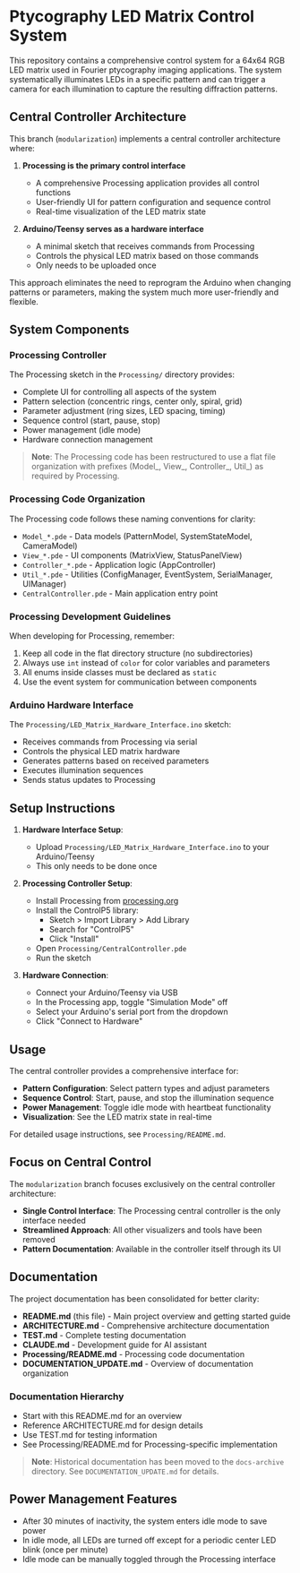 # Ptycography LED Matrix Control System

This repository contains a comprehensive control system for a 64x64 RGB LED matrix used in Fourier ptycography imaging applications. The system systematically illuminates LEDs in a specific pattern and can trigger a camera for each illumination to capture the resulting diffraction patterns.

## Central Controller Architecture

This branch (`modularization`) implements a central controller architecture where:

1. **Processing is the primary control interface**
   - A comprehensive Processing application provides all control functions
   - User-friendly UI for pattern configuration and sequence control
   - Real-time visualization of the LED matrix state

2. **Arduino/Teensy serves as a hardware interface**
   - A minimal sketch that receives commands from Processing
   - Controls the physical LED matrix based on those commands
   - Only needs to be uploaded once

This approach eliminates the need to reprogram the Arduino when changing patterns or parameters, making the system much more user-friendly and flexible.

## System Components

### Processing Controller

The Processing sketch in the `Processing/` directory provides:

- Complete UI for controlling all aspects of the system
- Pattern selection (concentric rings, center only, spiral, grid)
- Parameter adjustment (ring sizes, LED spacing, timing)
- Sequence control (start, pause, stop)
- Power management (idle mode)
- Hardware connection management

> **Note**: The Processing code has been restructured to use a flat file organization with prefixes (Model_, View_, Controller_, Util_) as required by Processing.

### Processing Code Organization

The Processing code follows these naming conventions for clarity:

- `Model_*.pde` - Data models (PatternModel, SystemStateModel, CameraModel)
- `View_*.pde` - UI components (MatrixView, StatusPanelView)
- `Controller_*.pde` - Application logic (AppController)
- `Util_*.pde` - Utilities (ConfigManager, EventSystem, SerialManager, UIManager)
- `CentralController.pde` - Main application entry point

### Processing Development Guidelines

When developing for Processing, remember:

1. Keep all code in the flat directory structure (no subdirectories)
2. Always use `int` instead of `color` for color variables and parameters
3. All enums inside classes must be declared as `static`
4. Use the event system for communication between components

### Arduino Hardware Interface

The `Processing/LED_Matrix_Hardware_Interface.ino` sketch:

- Receives commands from Processing via serial
- Controls the physical LED matrix hardware
- Generates patterns based on received parameters
- Executes illumination sequences
- Sends status updates to Processing

## Setup Instructions

1. **Hardware Interface Setup**:
   - Upload `Processing/LED_Matrix_Hardware_Interface.ino` to your Arduino/Teensy
   - This only needs to be done once

2. **Processing Controller Setup**:
   - Install Processing from [processing.org](https://processing.org/)
   - Install the ControlP5 library:
     - Sketch > Import Library > Add Library
     - Search for "ControlP5"
     - Click "Install"
   - Open `Processing/CentralController.pde`
   - Run the sketch

3. **Hardware Connection**:
   - Connect your Arduino/Teensy via USB
   - In the Processing app, toggle "Simulation Mode" off
   - Select your Arduino's serial port from the dropdown
   - Click "Connect to Hardware"

## Usage

The central controller provides a comprehensive interface for:

- **Pattern Configuration**: Select pattern types and adjust parameters
- **Sequence Control**: Start, pause, and stop the illumination sequence
- **Power Management**: Toggle idle mode with heartbeat functionality
- **Visualization**: See the LED matrix state in real-time

For detailed usage instructions, see `Processing/README.md`.

## Focus on Central Control

The `modularization` branch focuses exclusively on the central controller architecture:

- **Single Control Interface**: The Processing central controller is the only interface needed
- **Streamlined Approach**: All other visualizers and tools have been removed
- **Pattern Documentation**: Available in the controller itself through its UI

## Documentation

The project documentation has been consolidated for better clarity:

- **README.md** (this file) - Main project overview and getting started guide
- **ARCHITECTURE.md** - Comprehensive architecture documentation
- **TEST.md** - Complete testing documentation
- **CLAUDE.md** - Development guide for AI assistant
- **Processing/README.md** - Processing code documentation
- **DOCUMENTATION_UPDATE.md** - Overview of documentation organization

### Documentation Hierarchy

- Start with this README.md for an overview
- Reference ARCHITECTURE.md for design details
- Use TEST.md for testing information
- See Processing/README.md for Processing-specific implementation

> **Note**: Historical documentation has been moved to the `docs-archive` directory. See `DOCUMENTATION_UPDATE.md` for details.

## Power Management Features

- After 30 minutes of inactivity, the system enters idle mode to save power
- In idle mode, all LEDs are turned off except for a periodic center LED blink (once per minute)
- Idle mode can be manually toggled through the Processing interface